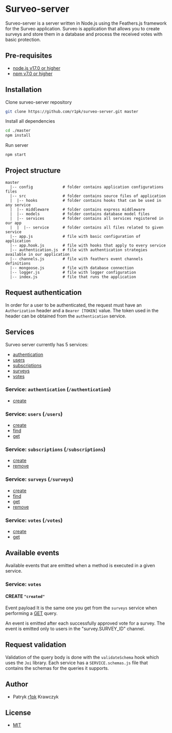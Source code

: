 # Surveo-server

Surveo-server is a server written in Node.js using the Feathers.js framework for the Surveo application.
Surveo is application that allows you to create surveys and store them in a database and process the received votes with basic protection.

## Pre-requisites

- [node.js v17.0 or higher](https://nodejs.org/en/)
- [npm v7.0 or higher](https://nodejs.org/en/download/)

## Installation

Clone surveo-server repository

```bash
git clone https://github.com/r1pk/surveo-server.git master
```

Install all dependencies

```bash
cd ./master
npm install
```

Run server

```bash
npm start
```

## Project structure

```
master
  |-- config             # folder contains application configurations files
  |-- src                # folder contains source files of application
  |  |-- hooks           # folder contains hooks that can be used in any service
  |  |-- middleware      # folder contains express middleware
  |  |-- models          # folder contains database model files
  |  |-- services        # folder contains all services registered in our app
  |  |  |-- service      # folder contains all files related to given service
  |-- app.js             # file with basic configuration of application
  |-- app.hook.js        # file with hooks that apply to every service
  |-- authentication.js  # file with authentication strategies available in our application
  |-- channels.js        # file with feathers event channels definitions
  |-- mongoose.js        # file with database connection
  |-- logger.js          # file with logger configuration
  |-- index.js           # file that runs the application
```

## Request authentication

In order for a user to be authenticated, the request must have an `Authorization` header and a `Bearer [TOKEN]` value. The token used in the header can be obtained from the `authentication` service.

## Services

Surveo server currently has 5 services:

- [authentication](https://github.com/r1pk/surveo-server#service-authentication-authentication)
- [users](https://github.com/r1pk/surveo-server#service-users-users)
- [subscriptions](https://github.com/r1pk/surveo-server#service-users-users)
- [surveys](https://github.com/r1pk/surveo-server#service-users-users)
- [votes](https://github.com/r1pk/surveo-server#service-users-users)

### Service: `authentication` (`/authentication`)

- [create](./docs/services/authentication/CREATE.md)

### Service: `users` (`/users`)

- [create](./docs/services/users/CREATE.md)
- [find](./docs/services/users/FIND.md)
- [get](./docs/services/users/GET.md)

### Service: `subscriptions` (`/subscriptions`)

- [create](./docs/services/subscriptions/CREATE.md)
- [remove](./docs/services/subscriptions/REMOVE.md)

### Service: `surveys` (`/surveys`)

- [create](./docs/services/surveys/CREATE.md)
- [find](./docs/services/surveys/FIND.md)
- [get](./docs/services/surveys/GET.md)
- [remove](./docs/services/surveys/REMOVE.md)

### Service: `votes` (`/votes`)

- [create](./docs/services/votes/CREATE.md)
- [get](./docs/services/votes/GET.md)

## Available events

Available events that are emitted when a method is executed in a given service.

### Service: `votes`

#### CREATE `"created"`

Event payload It is the same one you get from the `surveys` service when performing a [GET](./docs/services/surveys/GET.md) query.

An event is emitted after each successfully approved vote for a survey. The event is emitted only to users in the "survey.SURVEY_ID" channel.

## Request validation

Validation of the query body is done with the `validateSchema` hook which uses the `Joi` library. Each service has a `SERVICE.schemas.js` file that contains the schemas for the queries it supports.

## Author

- Patryk [r1pk](https://github.com/r1pk) Krawczyk

## License

- [MIT](https://choosealicense.com/licenses/mit/)
